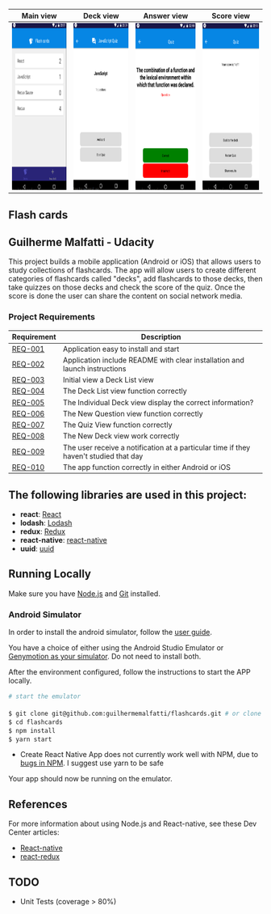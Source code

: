 | Main view  | Deck view | Answer view | Score view |
| ------------- | ------------- | ------------- | ------------- |
| <img width="200" height="330" src="https://github.com/guilhermemalfatti/flashcards/blob/master/images/main.PNG">  | <img width="200" height="330" src="https://github.com/guilhermemalfatti/flashcards/blob/master/images/deck.PNG">  | <img width="200" height="330" src="https://github.com/guilhermemalfatti/flashcards/blob/master/images/answer.PNG">  | <img width="200" height="330" src="https://github.com/guilhermemalfatti/flashcards/blob/master/images/score.PNG">  |


## Flash cards

## Guilherme Malfatti - Udacity

This project builds a mobile application (Android or iOS) that allows users to study collections of flashcards. The app will allow users to create different categories of flashcards called "decks", add flashcards to those decks, then take quizzes on those decks and check the score of the quiz. Once the score is done the user can share the content on social network media.

### Project Requirements

| Requirement | Description
| ------ | ------
| [REQ-001](#install) |  Application easy to install and start |
| [REQ-002](#readme) |  Application include README with clear installation and launch instructions |
| [REQ-003](#initial) | Initial view a Deck List view |
| [REQ-004](#deck) | The Deck List view function correctly |
| [REQ-005](#individual) | The Individual Deck view display the correct information? |
| [REQ-006](#question) | The New Question view function correctly |
| [REQ-007](#quiz) | The Quiz View function correctly |
| [REQ-008](#new) | The New Deck view work correctly |
| [REQ-009](#notification) | The user receive a notification at a particular time if they haven't studied that day |
| [REQ-010](#app) | The app function correctly in either Android or iOS |

## The following libraries are used in this project:

- **react**: [React](https://reactjs.org/)
- **lodash**: [Lodash](https://lodash.com/)
- **redux**: [Redux](https://redux.js.org/)
- **react-native**: [react-native](https://facebook.github.io/react-native/)
- **uuid**: [uuid](https://www.npmjs.com/package/uuid)

## Running Locally

Make sure you have [Node.js](http://nodejs.org/) and [Git](https://git-scm.com/) installed.

### Android Simulator
In order to install the android simulator, follow the [user guide](https://developer.android.com/studio/intro/?hl=pt-br).

You have a choice of either using the Android Studio Emulator or [Genymotion as your simulator](https://www.genymotion.com/). Do not need to install both.

After the environment configured, follow the instructions to start the APP locally.

```sh
# start the emulator

$ git clone git@github.com:guilhermemalfatti/flashcards.git # or clone your own fork
$ cd flashcards
$ npm install
$ yarn start

```
* Create React Native App does not currently work well with NPM, due to [bugs in NPM](https://github.com/react-community/create-react-native-app/issues/233#issuecomment-305638103). I suggest use yarn to be safe

Your app should now be running on the emulator.

## References

For more information about using Node.js and React-native, see these Dev Center articles:

- [React-native](https://facebook.github.io/react-native)
- [react-redux](https://redux.js.org/basics/usagewithreact)

## TODO
- Unit Tests (coverage > 80%)
